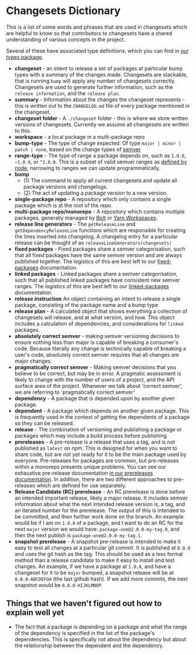 # Changesets Dictionary

This is a list of some words and phrases that are used in changesets which are helpful to know so that contributors to changesets have a shared understanding of various concepts in the project.

Several of these have associated type definitions, which you can find in [our types package](https://github.com/changesets/changesets/tree/main/packages/types).

- **changeset** - an intent to release a set of packages at particular bump types with a summary of the changes made. Changesets are stackable, that is running `bump` will apply any number of changesets correctly. Changesets are used to generate further information, such as the `release information`, and the `release plan`.
- **summary** - Information about the changes the changeset represents - this is written out to the `CHANGELOG.md` file of every package mentioned in the changeset.
- **changeset folder** - A `./changeset` folder - this is where we store written versions of changesets. Currently we assume all changesets are written to this.
- **workspace** - a local package in a multi-package repo
- **bump-type** - The type of change expected. Of type `major | minor | patch | none`, based on the change types of [semver](https://semver.org/)
- **range-type** - The type of range a package depends on, such as `1.0.0`, `~1.0.0`, or `^1.0.0`. This is a subset of valid semver ranges as [defined by node](https://github.com/npm/node-semver#ranges), narrowing to ranges we can update programmatically.
- **bump**
  - (1) The command to apply all current changesets and update all package versions and changelogs.
  - (2) The act of updating a package version to a new version.
- **single-package repo** - A repository which only contains a single package which is at the root of the repo
- **multi-package repo/monorepo** - A repository which contains multiple packages, generally managed by [Bolt](https://github.com/boltpkg/bolt) or [Yarn Workspaces](https://yarnpkg.com/lang/en/docs/workspaces/).
- **release line generators** - The `getReleaseLine` and `getDependencyReleaseLine` functions which are responsible for creating the lines inserted into changelog. A changelog entry for a particular release can be thought of as `releaseLineGenerators(changesets)`
- **fixed packages** - Fixed packages share a semver categorisation, such that all fixed packages have the same semver version and are always published together. The logistics of this are best left to our [fixed-packages](./fixed-packages) documentation.
- **linked packages** - Linked packages share a semver categorisation, such that all published linked packages have consistent new semver ranges. The logistics of this are best left to our [linked-packages](./linked-packages) documentation.
- **release instruction** An object containing an intent to release a single package, consisting of the package name and a bump type
- **release plan** - A calculated object that shows everything a collection of changesets will release, and at what version, and how. This object includes a calculation of dependencies, and considerations for `linked` packages.
- **absolutely correct semver** - making semver versioning decisions to ensure nothing less than major is capable of breaking a consumer's code. Because literally any change is technically capable of breaking a user's code, absolutely correct semver requires that all changes are major changes.
- **pragmatically correct semver** - Making semver decisions that you believe to be correct, but may be in error. A pragmatic assessment is likely to change with the number of users of a project, and the API surface area of the project. Whenever we talk about 'correct semver', we are referring to 'pragmatically correct semver'
- **dependency** - A package that is depended upon by another given package.
- **dependent** - A package which depends on another given package. This is frequently used in the context of getting the dependents of a package so they can be released.
- **release** - The combination of versioning and publishing a package or packages which may include a build process before publishing
- **prereleases** - A pre-release is a release that uses a tag, and is not published as `latest` on npm. This is designed for when you want to share code, but are not yet ready for it to be the main package used by everyone. Pre-releases for packages are common, but pre-releases within a monorepo presents unique problems. You can see our exhaustive pre-release documentation [in our prereleases documentation](./prereleases). In addition, there are two different approaches to pre-releases which are defined for use separately.
- **Release Candidate (RC) prerelease** - An RC prerelease is done before an intended important release, likely a major release. It includes semver information about what the next intended release version is, a tag, and an iterated number for the prerelease. The output of this is intended to be committed, and then further work done on the branch. An example would be if I am on `1.0.0` of a package, and I want to do an RC for the next `major` version we would have: `package-one@2.0.0-my-tag.0`, and then the next publish is `package-one@2.0.0-my-tag.1`.
- **snapshot prerelease** - A snapshot pre-release is intended to make it easy to test all changes at a particular git commit. It is published at `0.0.0` and uses the git hash as the tag. This should be used as a less formal method than a release candidate to make it easy to install and test changes. An example, if we have a package at `1.0.0`, and have a changeset for it to be `major` bumped, a snapshot release will be at `0.0.0-ABCDEFGH` (the last github hash). If we add more commits, the next snapshot would be `0.0.0-HIJKLMNOP`.

## Things that we haven't figured out how to explain well yet

- The fact that a package is depending on a package and what the range of the dependency is specified in the list of the package's dependencies. This is specifically not about the dependency but about the relationship between the dependent and the dependency.
